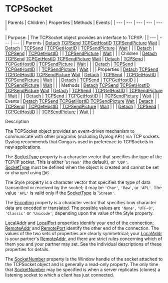 




<h1 class="heading"><span class="name">TCPSocket</span></h1>
| Parents | Children | Properties | Methods | Events |
| --- | --- | --- | --- | ---  |

| Purpose: | The TCPSocket object provides an interface to TCP/IP. |
| --- | --- | ---  |
| Parents | [Detach](../a-z/detach.md) [TCPSend](../a-z/tcpsend.md) [TCPGetHostID](../a-z/tcpgethostid.md) [TCPSendPicture](../a-z/tcpsendpicture.md) [Wait](../a-z/wait.md) | [Detach](../a-z/detach.md) | [TCPSend](../a-z/tcpsend.md) | [TCPGetHostID](../a-z/tcpgethostid.md) | [TCPSendPicture](../a-z/tcpsendpicture.md) | [Wait](../a-z/wait.md) |  |
| [Detach](../a-z/detach.md) | [TCPSend](../a-z/tcpsend.md) | [TCPGetHostID](../a-z/tcpgethostid.md) |
| [TCPSendPicture](../a-z/tcpsendpicture.md) | [Wait](../a-z/wait.md) |  |
| Children | [Detach](../a-z/detach.md) [TCPSend](../a-z/tcpsend.md) [TCPGetHostID](../a-z/tcpgethostid.md) [TCPSendPicture](../a-z/tcpsendpicture.md) [Wait](../a-z/wait.md) | [Detach](../a-z/detach.md) | [TCPSend](../a-z/tcpsend.md) | [TCPGetHostID](../a-z/tcpgethostid.md) | [TCPSendPicture](../a-z/tcpsendpicture.md) | [Wait](../a-z/wait.md) |  |
| [Detach](../a-z/detach.md) | [TCPSend](../a-z/tcpsend.md) | [TCPGetHostID](../a-z/tcpgethostid.md) |
| [TCPSendPicture](../a-z/tcpsendpicture.md) | [Wait](../a-z/wait.md) |  |
| Properties | [Detach](../a-z/detach.md) [TCPSend](../a-z/tcpsend.md) [TCPGetHostID](../a-z/tcpgethostid.md) [TCPSendPicture](../a-z/tcpsendpicture.md) [Wait](../a-z/wait.md) | [Detach](../a-z/detach.md) | [TCPSend](../a-z/tcpsend.md) | [TCPGetHostID](../a-z/tcpgethostid.md) | [TCPSendPicture](../a-z/tcpsendpicture.md) | [Wait](../a-z/wait.md) |  |
| [Detach](../a-z/detach.md) | [TCPSend](../a-z/tcpsend.md) | [TCPGetHostID](../a-z/tcpgethostid.md) |
| [TCPSendPicture](../a-z/tcpsendpicture.md) | [Wait](../a-z/wait.md) |  |
| Methods | [Detach](../a-z/detach.md) [TCPSend](../a-z/tcpsend.md) [TCPGetHostID](../a-z/tcpgethostid.md) [TCPSendPicture](../a-z/tcpsendpicture.md) [Wait](../a-z/wait.md) | [Detach](../a-z/detach.md) | [TCPSend](../a-z/tcpsend.md) | [TCPGetHostID](../a-z/tcpgethostid.md) | [TCPSendPicture](../a-z/tcpsendpicture.md) | [Wait](../a-z/wait.md) |  |
| [Detach](../a-z/detach.md) | [TCPSend](../a-z/tcpsend.md) | [TCPGetHostID](../a-z/tcpgethostid.md) |
| [TCPSendPicture](../a-z/tcpsendpicture.md) | [Wait](../a-z/wait.md) |  |
| Events | [Detach](../a-z/detach.md) [TCPSend](../a-z/tcpsend.md) [TCPGetHostID](../a-z/tcpgethostid.md) [TCPSendPicture](../a-z/tcpsendpicture.md) [Wait](../a-z/wait.md) | [Detach](../a-z/detach.md) | [TCPSend](../a-z/tcpsend.md) | [TCPGetHostID](../a-z/tcpgethostid.md) | [TCPSendPicture](../a-z/tcpsendpicture.md) | [Wait](../a-z/wait.md) |  |
| [Detach](../a-z/detach.md) | [TCPSend](../a-z/tcpsend.md) | [TCPGetHostID](../a-z/tcpgethostid.md) |
| [TCPSendPicture](../a-z/tcpsendpicture.md) | [Wait](../a-z/wait.md) |  |


Description


The TCPSocket object provides an event-driven mechanism to communicate with
other programs (including Dyalog APL) via TCP sockets. Dyalog recommends that Conga is used in preference to TCPSockets in new applications.



The [SocketType](../a-z/sockettype.md) property is a
character vector that specifies the type of the TCP/IP socket. This is either '`Stream'` (the
default), or `'UDP'`. [SocketType](../a-z/sockettype.md) must be defined when the object is created and cannot be set or changed using `⎕WS`.


The Style property is a character vector that specifies the type of data
transmitted or received by the socket; it may be `'Char'`,
`'Raw'`, or `'APL'`.
The value `'APL'` is valid only if the [SocketType](../a-z/sockettype.md) is '`Stream'`.


The [Encoding](../a-z/encoding.md) property is a character
vector that specifies how character data are encoded or translated. The possible
values are `'None'`, `'UTF-8'`, `'Classic'`
or `'Unicode'`, depending upon the value of the Style
property.


[LocalAddr](../a-z/localaddr.md) and [LocalPort](../a-z/localport.md) properties identify your end of the connection; [RemoteAddr](../a-z/remoteaddr.md) and [RemotePort](../a-z/remoteport.md) identify the other end of
the connection. The values of the two sets of properties are clearly
symmetrical; your [LocalAddr](../a-z/localaddr.md) is your
partner's [RemoteAddr](../a-z/remoteaddr.md), and there are
strict rules concerning which of them you and your partner may set. See the
individual descriptions of these properties for details.


The [SocketNumber](../a-z/socketnumber.md) property is the
Window handle of the socket attached to the TCPSocket object and is generally a
read-only property. The only time that [SocketNumber](../a-z/socketnumber.md) may be specified is when a server replicates (clones) a listening socket to
which a client has just connected.


